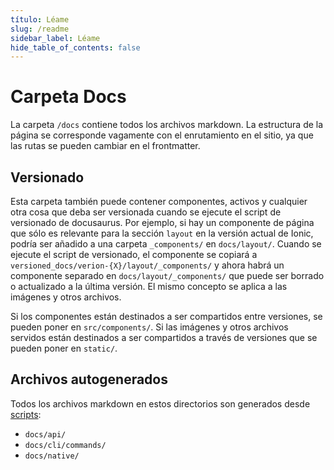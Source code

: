 ```yaml
---
título: Léame
slug: /readme
sidebar_label: Léame
hide_table_of_contents: false
---
```

# Carpeta Docs

La carpeta `/docs` contiene todos los archivos markdown. La estructura de la página se corresponde vagamente con el enrutamiento en el sitio, ya que las rutas se pueden cambiar en el frontmatter.

## Versionado

Esta carpeta también puede contener componentes, activos y cualquier otra cosa que deba ser versionada cuando se ejecute el script de versionado de docusaurus. Por ejemplo, si hay un componente de página que sólo es relevante para la sección `layout` en la versión actual de Ionic, podría ser añadido a una carpeta `_components/` en `docs/layout/`. Cuando se ejecute el script de versionado, el componente se copiará a `versioned_docs/verion-{X}/layout/_components/` y ahora habrá un componente separado en `docs/layout/_components/` que puede ser borrado o actualizado a la última versión. El mismo concepto se aplica a las imágenes y otros archivos.

Si los componentes están destinados a ser compartidos entre versiones, se pueden poner en `src/components/`. Si las imágenes y otros archivos servidos están destinados a ser compartidos a través de versiones que se pueden poner en `static/`.

## Archivos autogenerados

Todos los archivos markdown en estos directorios son generados desde [scripts](/scripts):

- `docs/api/`
- `docs/cli/commands/`
- `docs/native/`
